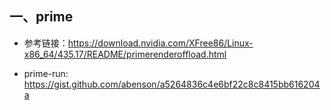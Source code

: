 ## 一、prime
* 参考链接：https://download.nvidia.com/XFree86/Linux-x86_64/435.17/README/primerenderoffload.html

* prime-run: https://gist.github.com/abenson/a5264836c4e6bf22c8c8415bb616204a
